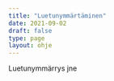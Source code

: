 ```yaml
---
title: "Luetunymmärtäminen"
date: 2021-09-02
draft: false
type: page
layout: ohje
---
```

Luetunymmärrys jne

